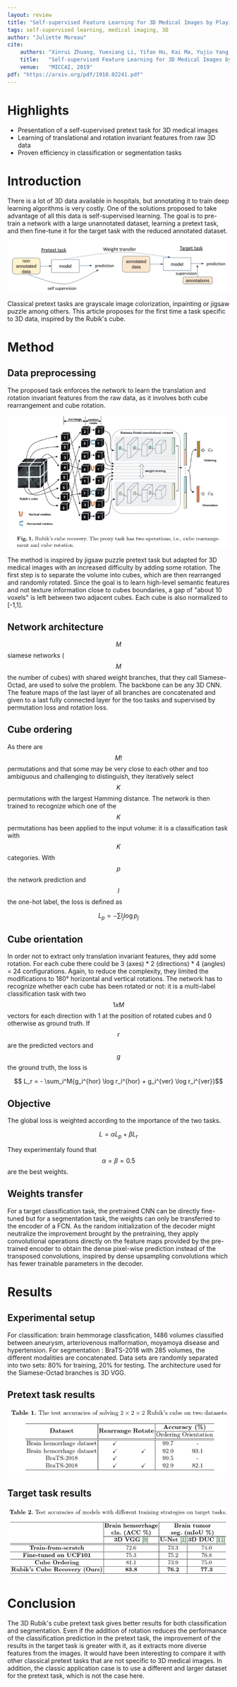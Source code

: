 ```yaml
---
layout: review
title: "Self-supervised Feature Learning for 3D Medical Images by Playing a Rubik’s Cube"
tags: self-supervised learning, medical imaging, 3D
author: "Juliette Moreau"
cite:
    authors: "Xinrui Zhuang, Yuexiang Li, Yifan Hu, Kai Ma, Yujiu Yang, Yefeng Zheng"
    title:   "Self-supervised Feature Learning for 3D Medical Images by Playing a Rubik’s Cube"
    venue:   "MICCAI, 2019"
pdf: "https://arxiv.org/pdf/1910.02241.pdf"
---
```



# Highlights

* Presentation of a self-supervised pretext task for 3D medical images
* Learning of translational and rotation invariant features from raw 3D data
* Proven efficiency in classification or segmentation tasks

# Introduction

There is a lot of 3D data available in hospitals, but annotating it to train deep learning algorithms is very costly. One of the solutions proposed to take advantage of all this data is self-supervised learning. The goal is to pre-train a network with a large unannotated dataset, learning a pretext task, and then fine-tune it for the target task with the reduced annotated dataset.

![](/collections/images/3D_Rubik/SSL.jpg)

Classical pretext tasks are grayscale image colorization, inpainting or jigsaw puzzle among others. This article proposes for the first time a task specific to 3D data, inspired by the Rubik's cube.

# Method

## Data preprocessing

The proposed task enforces the network to learn the translation and rotation invariant features from the raw data, as it involves both cube rearrangement and cube rotation. 

![](/collections/images/3D_Rubik/method_diagram.jpg)

The method is inspired by jigsaw puzzle pretext task but adapted for 3D medical images with an increased difficulty by adding some rotation.
The first step is to separate the volume into cubes, which are then rearranged and randomly rotated. Since the goal is to learn high-level semantic features and not texture information close to cubes boundaries, a gap of "about 10 voxels" is left between two adjacent cubes. Each cube is also normalized to [-1,1].

## Network architecture

$$M$$ siamese networks ($$M$$ the number of cubes) with shared weight branches, that they call Siamese-Octad, are used to solve the problem. The backbone can be any 3D CNN. The feature maps of the last layer of all branches are concatenated and given to a last fully connected layer for the too tasks and supervised by permutation loss and rotation loss.

## Cube ordering

As there are $$M!$$ permutations and that some may be very close to each other and too ambiguous and challenging to distinguish, they iteratively select $$K$$ permutations with the largest Hamming distance. The network is then trained to recognize which one of the $$K$$ permutations has been applied to the input volume: it is a classification task with $$K$$ categories. With $$p$$ the network prediction and $$l$$ the one-hot label, the loss is defined as 

$$ L_p = - \sum{l_j \log p_j}$$

## Cube orientation

In order not to extract only translation invariant features, they add some rotation. For each cube there could be 3 (axes) * 2 (directions) * 4 (angles) = 24 configurations. Again, to reduce the complexity, they limited the modifications to 180° horizontal and vertical rotations. The network has to recognize whether each cube has been rotated or not: it is a multi-label classification task with two $$1xM$$ vectors for each direction with 1 at the position of rotated cubes and 0 otherwise as ground truth. If $$r$$ are the predicted vectors and $$g$$ the ground truth, the loss is

$$ L_r = - \sum_i^M{g_i^{hor} \log r_i^{hor} + g_i^{ver} \log r_i^{ver}}$$

## Objective

The global loss is weighted according to the importance of the two tasks. 

$$L = \alpha L_p + \beta L_r$$

They experimentaly found that $$\alpha = \beta = 0.5$$ are the best weights.

## Weights transfer

For a target classification task, the pretrained CNN can be directly fine-tuned but for a segmentation task, the weights can only be transferred to the encoder of a FCN. As the random initialization of the decoder might neutralize the improvement brought by the pretraining, they apply convolutional operations directly on the feature maps provided by the pre-trained encoder to obtain the dense pixel-wise prediction instead of the transposed convolutions, inspired by dense upsampling convolutions which has fewer trainable parameters in the decoder.

# Results

## Experimental setup

For classification: brain hemmorage classfication, 1486 volumes classified between aneurysm, arteriovenous malformation, moyamoya disease and hypertension.
For segmentation : BraTS-2018 with 285 volumes, the different modalities are concatenated.
Data sets are randomly separated into two sets: 80% for training, 20% for testing.
The architecture used for the Siamese-Octad branches is 3D VGG.

## Pretext task results

![](/collections/images/3D_Rubik/pretext_results.jpg)

## Target task results

![](/collections/images/3D_Rubik/target_results.jpg)

# Conclusion

The 3D Rubik's cube pretext task gives better results for both classification and segmentation. Even if the addition of rotation reduces the performance of the classification prediction in the pretext task, the improvement of the results in the target task is greater with it, as it extracts more diverse features from the images.
It would have been interesting to compare it with other classical pretext tasks that are not specific to 3D medical images. In addition, the classic application case is to use a different and larger dataset for the pretext task, which is not the case here.
